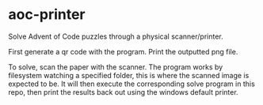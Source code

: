 # aoc-printer

Solve Advent of Code puzzles through a physical scanner/printer.

First generate a qr code with the program. Print the outputted png file.

To solve, scan the paper with the scanner. The program works by filesystem
watching a specified folder, this is where the scanned image is expected to be.
It will then execute the corresponding solve program in this repo, then print
the results back out using the windows default printer.
